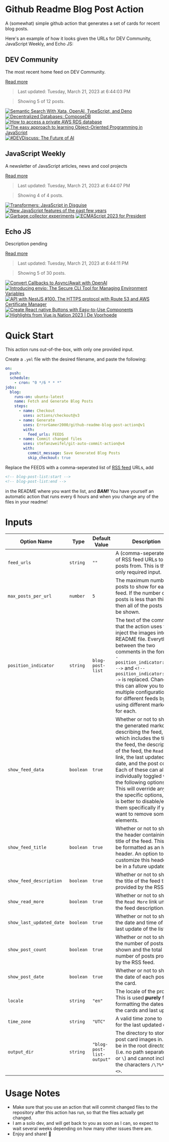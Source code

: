 # Github Readme Blog Post Action

A (somewhat) simple github action that generates a set of cards for recent blog posts.

Here's an example of how it looks given the URLs for DEV Community, JavaScript Weekly, and Echo JS:

<!-- post-list:start -->
## DEV Community

The most recent home feed on DEV Community.

[Read more](https://dev.to)
> Last updated: Tuesday, March 21, 2023 at 6:44:03 PM

> Showing 5 of 12 posts.

[![Semantic Search With Xata, OpenAI, TypeScript, and Deno](https://raw.githubusercontent.com/ErrorGamer2000/github-readme-blog-post-action/main/generated_files/DEV_Community/Semantic_Search_With_Xata__OpenAI__TypeScript__and_Deno.svg)](https://dev.to/xata/semantic-search-with-xata-openai-typescript-and-deno-31lb)
[![Decentralized Databases: ComposeDB](https://raw.githubusercontent.com/ErrorGamer2000/github-readme-blog-post-action/main/generated_files/DEV_Community/Decentralized_Databases__ComposeDB.svg)](https://dev.to/fllstck/decentralized-databases-composedb-49m3)
[![How to access a private AWS RDS database](https://raw.githubusercontent.com/ErrorGamer2000/github-readme-blog-post-action/main/generated_files/DEV_Community/How_to_access_a_private_AWS_RDS_database.svg)](https://dev.to/aws-builders/how-to-access-a-private-aws-rds-database-d8p)
[![The easy approach to learning Object-Oriented Programming in JavaScript](https://raw.githubusercontent.com/ErrorGamer2000/github-readme-blog-post-action/main/generated_files/DEV_Community/The_easy_approach_to_learning_Object-Oriented_Programming_in_JavaScript.svg)](https://dev.to/efkumah/the-easy-approach-to-learning-object-oriented-programming-in-javascript-5e24)
[![#DEVDiscuss: The Future of AI](https://raw.githubusercontent.com/ErrorGamer2000/github-readme-blog-post-action/main/generated_files/DEV_Community/_DEVDiscuss__The_Future_of_AI.svg)](https://dev.to/devteam/devdiscuss-the-future-of-ai-45f2)


## JavaScript Weekly

A newsletter of JavaScript articles, news and cool projects

[Read more](https://javascriptweekly.com/)
> Last updated: Tuesday, March 21, 2023 at 6:44:07 PM

> Showing 4 of 4 posts.

[![Transformers: JavaScript in Disguise](https://raw.githubusercontent.com/ErrorGamer2000/github-readme-blog-post-action/main/generated_files/JavaScript_Weekly/Transformers__JavaScript_in_Disguise.svg)](https://javascriptweekly.com/issues/630)
[![New JavaScript features of the past few years](https://raw.githubusercontent.com/ErrorGamer2000/github-readme-blog-post-action/main/generated_files/JavaScript_Weekly/New_JavaScript_features_of_the_past_few_years.svg)](https://javascriptweekly.com/issues/629)
[![Garbage collector experiments](https://raw.githubusercontent.com/ErrorGamer2000/github-readme-blog-post-action/main/generated_files/JavaScript_Weekly/Garbage_collector_experiments.svg)](https://javascriptweekly.com/issues/628)
[![ECMAScript 2023 for President](https://raw.githubusercontent.com/ErrorGamer2000/github-readme-blog-post-action/main/generated_files/JavaScript_Weekly/ECMAScript_2023_for_President.svg)](https://javascriptweekly.com/issues/627)


## Echo JS

Description pending

[Read more](
http://www.echojs.com
)
> Last updated: Tuesday, March 21, 2023 at 6:44:11 PM

> Showing 5 of 30 posts.

[![Convert Callbacks to Async/Await with OpenAI](https://raw.githubusercontent.com/ErrorGamer2000/github-readme-blog-post-action/main/generated_files/_Echo_JS_/Convert_Callbacks_to_Async_Await_with_OpenAI.svg)](
https://masteringjs.io/tutorials/tools/callback-to-async-await
)
[![
Introducing envio: The Secure CLI Tool for Managing Environment Variables
](https://raw.githubusercontent.com/ErrorGamer2000/github-readme-blog-post-action/main/generated_files/_Echo_JS_/_Introducing_envio__The_Secure_CLI_Tool_for_Managing_Environment_Variables_.svg)](
http://www.echojs.com/news/41594
)
[![API with NestJS #100. The HTTPS protocol with Route 53 and AWS Certificate Manager](https://raw.githubusercontent.com/ErrorGamer2000/github-readme-blog-post-action/main/generated_files/_Echo_JS_/API_with_NestJS__100._The_HTTPS_protocol_with_Route_53_and_AWS_Certificate_Manager.svg)](https://wanago.io/2023/03/20/api-nestjs-https-aws/)
[![Create React native Buttons with Easy-to-Use Components](https://raw.githubusercontent.com/ErrorGamer2000/github-readme-blog-post-action/main/generated_files/_Echo_JS_/Create_React_native_Buttons_with_Easy-to-Use_Components.svg)](https://dskcode.com/react-native-button-component)
[![Highlights from Vue.js Nation 2023 | De Voorhoede](https://raw.githubusercontent.com/ErrorGamer2000/github-readme-blog-post-action/main/generated_files/_Echo_JS_/Highlights_from_Vue.js_Nation_2023___De_Voorhoede.svg)](https://www.voorhoede.nl/en/blog/highlights-vue-js-nation-2023/)


<!-- post-list:end -->

# Quick Start

This action runs out-of-the-box, with only one provided input.

Create a `.yml` file with the desired filename, and paste the following:

```yml
on:
  push:
  schedule:
    - cron: "0 */6 * * *"
jobs:
  blog:
    runs-on: ubuntu-latest
    name: Fetch and Generate Blog Posts
    steps:
      - name: Checkout
        uses: actions/checkout@v3
      - name: Generate
        uses: ErrorGamer2000/github-readme-blog-post-action@v1
        with:
          feed_urls: FEEDS
      - name: Commit changed files
        uses: stefanzweifel/git-auto-commit-action@v4
        with:
          commit_message: Save Generated Blog Posts
          skip_checkout: true
```

Replace the FEEDS with a comma-seperated list of [RSS feed](https://rss.com/blog/how-do-rss-feeds-work/) URLs, add

```md
<!-- blog-post-list:start -->
<!-- blog-post-list:end -->
```

in the README where you want the list, and **_BAM!_** You have yourself an automatic action that runs every 6 hours and when you change any of the files in your readme!

# Inputs

<table>
  <thead>
    <tr>
      <th>Option Name</th>
      <th>Type</th>
      <th>Default Value</th>
      <th>Description</th>
    </tr>
  </thead>
  <tbody>
    <tr>
      <td><code>feed_urls</code></td>
      <td><code>string</code></td>
      <td><code>""</code></td>
      <td>A (comma-seperated) list of RSS feed URLs to load posts from. This is the only required input.</td>
    </tr>
    <tr>
      <td><code>max_posts_per_url</code></td>
      <td><code>number</code></td>
      <td><code>5</code></td>
      <td>The maximum number of posts to show for each feed. If the number of posts is less than this, then all of the posts will be shown.</td>
    </tr>
    <tr>
      <td><code>position_indicator</code></td>
      <td><code>string</code></td>
      <td><code>blog-post-list</code></td>
      <td>The text of the comments that the action uses to inject the images into the README file. Everything between the two comments in the form <code>&lt;!-- position_indicator:start --&gt;</code> and <code>&lt;!-- position_indicator:end --&gt;</code> is replaced. Changing this can allow you to use multiple configurations for different feeds by using different markers for each.</td>
    </tr>
    <tr>
      <td><code>show_feed_data</code></td>
      <td><code>boolean</code></td>
      <td><code>true</code></td>
      <td>Whether or not to show the generated markdown describing the feed, which includes the title of the feed, the description of the feed, the <code>Read More</code> link, the last updated date, and the post count. Each of these can also be individually toggled with the following options. This will override any of the specific options, so it is better to disable/enable them specifically if you want to remove some elements.</td>
    </tr>
    <tr>
      <td><code>show_feed_title</code></td>
      <td><code>boolean</code></td>
      <td><code>true</code></td>
      <td>Whether or not to show the header containing the title of the feed. This will be formatted as an <code>h2</code> header. An option to customize this header will be in a future update.</td>
    </tr>
    <tr>
      <td><code>show_feed_description</code></td>
      <td><code>boolean</code></td>
      <td><code>true</code></td>
      <td>Whether or not to show the title of the feed that is provided by the RSS feed.</td>
    </tr>
    <tr>
      <td><code>show_read_more</code></td>
      <td><code>boolean</code></td>
      <td><code>true</code></td>
      <td>Whether or not to show the <code>Read More</code> link under the feed description.</td>
    </tr>
    <tr>
      <td><code>show_last_updated_date</code></td>
      <td><code>boolean</code></td>
      <td><code>true</code></td>
      <td>Whether or not to show the date and time of the last update of the list.</td>
    </tr>
    <tr>
      <td><code>show_post_count</code></td>
      <td><code>boolean</code></td>
      <td><code>true</code></td>
      <td>Whether or not to show the number of posts shown and the total number of posts provided by the RSS feed.</td>
    </tr>
    <tr>
      <td><code>show_post_date</code></td>
      <td><code>boolean</code></td>
      <td><code>true</code></td>
      <td>Whether or not to show the date of each post on the card.</td>
    </tr>
    <tr>
      <td><code>locale</code></td>
      <td><code>string</code></td>
      <td><code>"en"</code></td>
      <td>The locale of the project. This is used <strong>purely</strong> for formatting the dates of the cards and last update.</td>
    </tr>
    <tr>
      <td><code>time_zone</code></td>
      <td><code>string</code></td>
      <td><code>"UTC"</code></td>
      <td>A valid time zone to use for the last updated date.</td>
    </tr>
    <tr>
      <td><code>output_dir</code></td>
      <td><code>string</code></td>
      <td><code>"blog-post-list-output"</code></td>
      <td>The directory to store the post card images in. Must be in the root directory (i.e. no path separators <code>/</code> or <code>\</code>) and cannot include the characters <code>/\?%*:|"&lt;&gt;</code>.</td>
    </tr>
<!--
    <tr>
      <td><code></code></td>
      <td><cde></cde></td>
      <td><code></code></td>
      <td></td>
    </tr>
-->
  </tbody>
</table>

# Usage Notes

- Make sure that you use an action that will commit changed files to the repository after this action has run, so that the files actually get changed.
- I am a solo dev, and will get back to you as soon as I can, so expect to wait several weeks depending on how many other issues there are.
- Enjoy and share! 🤗

